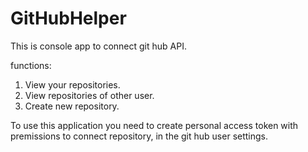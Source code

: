 # GitHubHelper

This is console app to connect git hub API.

functions:
1) View your repositories.
2) View repositories of other user.
3) Create new repository.

To use this application you need to create personal access token
with premissions to connect repository, in the git hub 
user settings.
